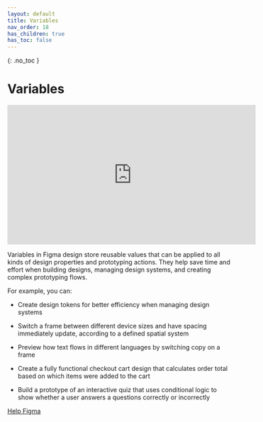 ```yaml
---
layout: default
title: Variables
nav_order: 18
has_children: true
has_toc: false
---
```


{: .no_toc }

# Variables

<iframe width="560" height="315" src="https://www.youtube.com/embed/1ONxxlJnvdM?si=GUR8BvU3qKGfiUbe" title="YouTube video player" frameborder="0" allow="accelerometer; autoplay; clipboard-write; encrypted-media; gyroscope; picture-in-picture; web-share" allowfullscreen></iframe>

Variables in Figma design store reusable values that can be applied to all kinds of design properties and prototyping actions. They help save time and effort when building designs, managing design systems, and creating complex prototyping flows.

For example, you can:

* Create design tokens for better efficiency when managing design systems

* Switch a frame between different device sizes and have spacing immediately update, according to a defined spatial system

* Preview how text flows in different languages by switching copy on a frame

* Create a fully functional checkout cart design that calculates order total based on which items were added to the cart

* Build a prototype of an interactive quiz that uses conditional logic to show whether a user answers a questions correctly or incorrectly

[Help Figma](https://help.figma.com/hc/en-us/articles/15339657135383-Guide-to-variables-in-Figma)
